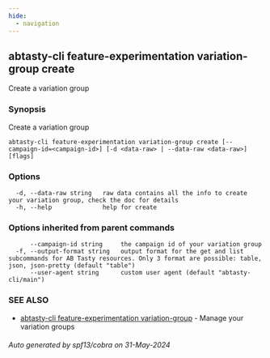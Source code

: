 ```yaml
---
hide:
  - navigation
---
```

## abtasty-cli feature-experimentation variation-group create

Create a variation group

### Synopsis

Create a variation group

```
abtasty-cli feature-experimentation variation-group create [--campaign-id=<campaign-id>] [-d <data-raw> | --data-raw <data-raw>] [flags]
```

### Options

```
  -d, --data-raw string   raw data contains all the info to create your variation group, check the doc for details
  -h, --help              help for create
```

### Options inherited from parent commands

```
      --campaign-id string     the campaign id of your variation group
  -f, --output-format string   output format for the get and list subcommands for AB Tasty resources. Only 3 format are possible: table, json, json-pretty (default "table")
      --user-agent string      custom user agent (default "abtasty-cli/main")
```

### SEE ALSO

* [abtasty-cli feature-experimentation variation-group](abtasty-cli_feature-experimentation_variation-group.md)	 - Manage your variation groups

###### Auto generated by spf13/cobra on 31-May-2024
